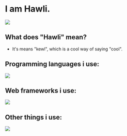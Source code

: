 # I am Hawli.

![](https://komarev.com/ghpvc/?username=hawl1)

## What does "Hawli" mean?
- It's means "kewl", which is a cool way of saying "cool".

## Programming languages i use:

<img src="https://skillicons.dev/icons?i=js,ts,go,lua,py,php,nodejs" />

## Web frameworks i use:

<img src="https://skillicons.dev/icons?i=laravel,express,flask"/>
</p>

## Other things i use:

<img src="https://skillicons.dev/icons?i=blender,figma,sketchup"/>
